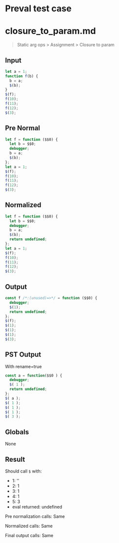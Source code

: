 # Preval test case

# closure_to_param.md

> Static arg ops > Assignment > Closure to param

## Input

`````js filename=intro
let a = 1;
function f(b) {
  b = a;
  $(b);
}
$(f);
f(10);
f(11);
f(12);
$(3);
`````

## Pre Normal


`````js filename=intro
let f = function ($$0) {
  let b = $$0;
  debugger;
  b = a;
  $(b);
};
let a = 1;
$(f);
f(10);
f(11);
f(12);
$(3);
`````

## Normalized


`````js filename=intro
let f = function ($$0) {
  let b = $$0;
  debugger;
  b = a;
  $(b);
  return undefined;
};
let a = 1;
$(f);
f(10);
f(11);
f(12);
$(3);
`````

## Output


`````js filename=intro
const f /*:(unused)=>*/ = function ($$0) {
  debugger;
  $(1);
  return undefined;
};
$(f);
$(1);
$(1);
$(1);
$(3);
`````

## PST Output

With rename=true

`````js filename=intro
const a = function($$0 ) {
  debugger;
  $( 1 );
  return undefined;
};
$( a );
$( 1 );
$( 1 );
$( 1 );
$( 3 );
`````

## Globals

None

## Result

Should call `$` with:
 - 1: '<function>'
 - 2: 1
 - 3: 1
 - 4: 1
 - 5: 3
 - eval returned: undefined

Pre normalization calls: Same

Normalized calls: Same

Final output calls: Same

